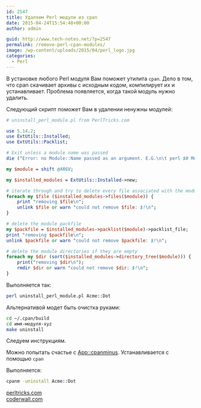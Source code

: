 ```yaml
---
id: 2547
title: Удаляем Perl модули из cpan
date: 2015-04-24T15:54:48+00:00
author: admin

guid: http://www.tech-notes.net/?p=2547
permalink: /remove-perl-cpan-modules/
image: /wp-content/uploads/2015/04/perl_logo.jpg
categories:
  - Perl
---
```

В установке любого Perl модуля Вам поможет утилита `cpan`. Дело в том, что cpan скачивает архивы с исходным кодом, компилирует их и устанавливает. Проблема появляется, когда такой модуль нужно удалить.

Следующий скрипт поможет Вам в удалении ненужны модулей:

```perl
# uninstall_perl_module.pl from PerlTricks.com

use 5.14.2;
use ExtUtils::Installed;
use ExtUtils::Packlist;

# Exit unless a module name was passed
die ("Error: no Module::Name passed as an argument. E.G.\n\t perl $0 Module::Name\n") unless $#ARGV == 0;

my $module = shift @ARGV;

my $installed_modules = ExtUtils::Installed->new;

# iterate through and try to delete every file associated with the module
foreach my $file ($installed_modules->files($module)) {
    print "removing $file\n";
    unlink $file or warn "could not remove $file: $!\n";
}

# delete the module packfile
my $packfile = $installed_modules->packlist($module)->packlist_file;
print "removing $packfile\n";
unlink $packfile or warn "could not remove $packfile: $!\n";

# delete the module directories if they are empty
foreach my $dir (sort($installed_modules->directory_tree($module))) {
    print("removing $dir\n");
    rmdir $dir or warn "could not remove $dir: $!\n";
}
```


Выполняется так:

```bash
perl uninstall_perl_module.pl Acme::Dot
```

Альтернативой модет быть очистка руками:

```bash
cd ~/.cpan/build  
cd имя-модуля-xyz  
make uninstall
```

Следуем инструкциям.

Можно попытать счастье с [App::cpanminus](https://metacpan.org/pod/App::cpanminus). Устанавливается с помощью `cpan`

Выполняется:

```bash
cpanm -uninstall Acme::Dot
```

<a href="http://perltricks.com/article/3/2013/3/27/How-to-cleanly-uninstall-a-Perl-module" target="_blank">perltricks.com</a>  
<a href="https://coderwall.com/p/5slzow/perl-uninstall-perl-cpan-module" target="_blank">coderwall.com</a>
